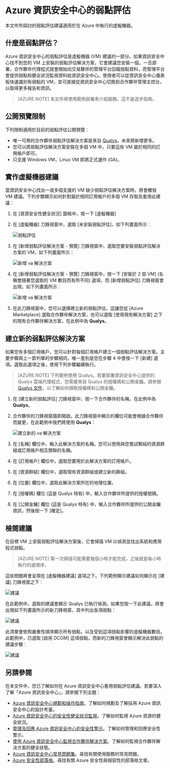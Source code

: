 <properties
   pageTitle="Azure 資訊安全中心的弱點評估 | Microsoft Azure"
   description="本文件探討的 Azure 資訊安全中心建議，可協助您藉由安裝弱點評估解決方案來保護虛擬機器。"
   services="security-center"
   documentationCenter="na"
   authors="YuriDio"
   manager="swadhwa"
   editor=""/>

<tags
   ms.service="security-center"
   ms.devlang="na"
   ms.topic="hero-article"
   ms.tgt_pltfrm="na"
   ms.workload="na"
   ms.date="09/27/2016"
   ms.author="yurid"/>

# Azure 資訊安全中心的弱點評估
本文件所探討的弱點評估建議適用於在 Azure 中執行的虛擬機器。

## 什麼是弱點評估？

Azure 資訊安全中心的弱點評估是虛擬機器 (VM) 建議的一部分。如果資訊安全中心找不到您的 VM 上安裝的弱點評估解決方案，它會建議您安裝一個。一旦部署，合作夥伴代理程式就會開始向交易夥伴的管理平台回報弱點資料，而管理平台會提供弱點和健全狀況監視資料給資訊安全中心。使用者可以從資訊安全中心儀表板快速識別有弱點的 VM，並可直接從資訊安全中心切換到合作夥伴管理主控台，以取得更多報告和資訊。

> [AZURE.NOTE] 本文件將使用範例部署來介紹服務。這不是逐步指南。

## 公開預覽限制

下列限制適用於目前的弱點評估公開預覽︰

- 唯一可用的合作夥伴弱點評估解決方案是來自 [Qualys](https://www.qualys.com/lp/azure)。未來將新增更多。
- 您可以將弱點評估解決方案安裝在多個 VM 中，只要這些 VM 屬於相同的訂用帳戶即可。
- 只支援 Windows VM，Linux VM 即將正式運作 (GA)。


## 實作虛擬機器建議

當資訊安全中心找出一或多個支援的 VM 缺少弱點評估解決方案時，將會觸發 VM 建議。下列步驟顯示如何針對屬於相同訂用帳戶的多個 VM 存取及套用此建議：

1. 在 [資源安全性健全狀況] 圖格中，按一下 [虛擬機器]
2. 在 [虛擬機器] 刀鋒視窗中，選取 [未安裝弱點評估]，如下列畫面所示︰

	![弱點評估](./media/security-center-vulnerability-assessment-recommendations/security-center-vulnerability-assessment-fig1.png)

3. 在 [新增弱點評估解決方案 - 預覽] 刀鋒視窗中，選取您要安裝弱點評估解決方案的 VM，如下列畫面所示：

	![新增 va 解決方案](./media/security-center-vulnerability-assessment-recommendations/security-center-vulnerability-assessment-fig2.png)

4. 在 [新增弱點評估解決方案 - 預覽] 刀鋒視窗中，按一下 [安裝於 2 部 VM] (名稱會隨著您選取的 VM 數目而有所不同) 選項，而 [新增弱點評估] 刀鋒視窗會出現，如下列畫面所示︰

	![新增 va 解決方案](./media/security-center-vulnerability-assessment-recommendations/security-center-vulnerability-assessment-fig3.png)

5. 在此刀鋒視窗中，您可以選擇建立新的弱點評估，這讓您從 [Azure Marketplace] 選取合作夥伴解決方案，也可以選取 [使用現有解決方案] 之下的現有合作夥伴解決方案，在此例中為 **Qualys**。

## 建立新的弱點評估解決方案

如果您有多個訂用帳戶，您可以針對每個訂用帳戶建立一個弱點評估解決方案。主要步驟與上一節列舉的步驟相同，唯一差別是您在步驟 4 中會按一下 [新建] 選項。選取此選項之後，使用下列步驟繼續執行。

> [AZURE.NOTE] 下列範例使用 Qualys。若要部署資訊安全中心提供的 Qualys 雲端代理程式，您需要來自 Qualys 的授權碼和公開金鑰。請參閱 [Qualys 文件](https://community.qualys.com/docs/DOC-5823-deploying-qualys-cloud-agents-from-microsoft-azure-security-center)，以了解如何擷取授權碼和公開金鑰。

1. 在 [建立新的弱點評估] 刀鋒視窗中，按一下合作夥伴的名稱，在此例中為 **Qualys**。
2. 合作夥伴的刀鋒視窗隨即開啟。此刀鋒視窗中顯示的欄位可能會根據合作夥伴而變更，在此範例中我們將使用 **Qualys**：

	![建立新的 va 解決方案](./media/security-center-vulnerability-assessment-recommendations/security-center-vulnerability-assessment-fig7.png)

3. 在 [名稱] 欄位中，輸入此解決方案的名稱。您可以使用與您嘗試繫結的資源群組或訂用帳戶相互關聯的名稱。
4. 在 [訂用帳戶] 欄位中，選取您要用於此解決方案的訂用帳戶。
5. 在 [資源群組] 欄位中，選取現有資源群組或建立新的群組。
6. 在 [位置] 欄位中，選取此解決方案所在的地理位置。
7. 在 [授權碼] 欄位 (這是 Qualys 特有) 中，輸入合作夥伴所提供的授權號碼。
8. 在 [公開金鑰] 欄位 (這是 Qualys 特有) 中，輸入合作夥伴所提供的公開金鑰資訊，然後按一下 [確定]。

## 檢閱建議

在目標 VM 上安裝弱點評估解決方案後，它會掃描 VM 以偵測並找出系統和應用程式弱點。

> [AZURE.NOTE] 第一次掃描可能需要幾個小時才能完成，之後就是每小時執行的處理序。

這些問題將會呈現在 [虛擬機器建議] 選項之下。下列範例顯示建議如何顯示在 [建議] 刀鋒視窗之下︰

![建議](./media/security-center-vulnerability-assessment-recommendations/security-center-vulnerability-assessment-fig4.png)

在此範例中，選取的建議會顯示 Qualys 已執行偵測。如果您按一下此建議，將會出現如下列畫面所示的新刀鋒視窗，其中列出各項弱點︰

![建議](./media/security-center-vulnerability-assessment-recommendations/security-center-vulnerability-assessment-fig5.png)

此清單會依照嚴重性順序顯示所有弱點，以及受到這項弱點影響的虛擬機器數目。此範例中，已選取 [啟用 DCOM] 這項弱點，而新的刀鋒視窗會顯示解決此弱點的建議步驟︰

![建議](./media/security-center-vulnerability-assessment-recommendations/security-center-vulnerability-assessment-fig6.png)


## 另請參閱

在本文件中，您已了解如何在 Azure 資訊安全中心套用弱點評估建議。若要深入了解「Azure 資訊安全中心」，請參閱下列主題：

- [Azure 資訊安全中心規劃和操作指南](security-center-planning-and-operations-guide.md)。了解如何規劃及了解採用 Azure 資訊安全中心的設計考量。
- [Azure 資訊安全中心的安全性健全狀況監視](security-center-monitoring.md)。了解如何監視 Azure 資源的健全狀況。
- [管理及回應 Azure 資訊安全中心的安全性警示](security-center-managing-and-responding-alerts.md)。了解如何管理和回應安全性警示。
- [使用 Azure 資訊安全中心監視合作夥伴解決方案](security-center-partner-solutions.md)。了解如何監視合作夥伴解決方案的健全狀態。
- [Azure 資訊安全中心常見問題集](security-center-faq.md)。尋找有關使用服務的常見問題。
- [Azure 安全性部落格](http://blogs.msdn.com/b/azuresecurity/)。尋找有關 Azure 安全性與相容性的部落格文章。

<!---HONumber=AcomDC_0928_2016-->